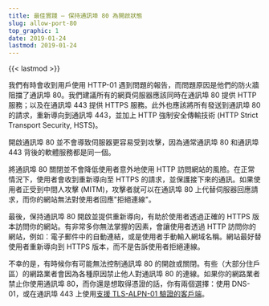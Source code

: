 ```yaml
---
title: 最佳實踐 – 保持通訊埠 80 為開啟狀態 
slug: allow-port-80
top_graphic: 1
date: 2019-01-24
lastmod: 2019-01-24
---
```


{{< lastmod >}}

我們有時會收到用戶使用 HTTP-01 遇到問題的報告，而問題原因是他們的防火牆阻擋了通訊埠 80。我們建議所有的網頁伺服器應該同時在通訊埠 80 提供 HTTP 服務；以及在通訊埠 443 提供 HTTPS 服務。此外也應該將所有發送到通訊埠 80 的請求，重新導向到通訊埠 443，並加上 HTTP 強制安全傳輸技術 (HTTP Strict Transport Security, HSTS)。

開啟通訊埠 80 並不會導致伺服器更容易受到攻擊，因為通常通訊埠 80 和通訊埠 443 背後的軟體服務都是同一個。

將通訊埠 80 關閉並不會降低使用者意外地使用 HTTP 訪問網站的風險。在正常情況下，使用者會收到重新導向至 HTTPS 的請求，並保護接下來的通訊。如果使用者正受到中間人攻擊 (MITM)，攻擊者就可以在通訊埠 80 上代替伺服器回應請求，而你的網站無法對使用者回應"拒絕連線"。

最後，保持通訊埠 80 開啟並提供重新導向，有助於使用者透過正確的 HTTPS 版本訪問你的網站。有非常多你無法掌握的因素，會讓使用者透過 HTTP 訪問你的網站，例如：電子郵件中的自動連結，或是使用者手動輸入網域名稱。網站最好替使用者重新導向到 HTTPS 版本，而不是告訴使用者拒絕連線。

不幸的是，有時候你有可能無法控制通訊埠 80 的開啟或關閉。有些（大部分住戶區）的網路業者會因為各種原因禁止他人對通訊埠 80 的連線。如果你的網路業者禁止你使用通訊埠 80，而你還是想取得憑證的話，你有兩個選擇：使用 DNS-01，或在通訊埠 443 上使用[支援 TLS-ALPN-01 驗證的客戶端](https://community.letsencrypt.org/t/which-client-support-tls-alpn-challenge/75859/2)。